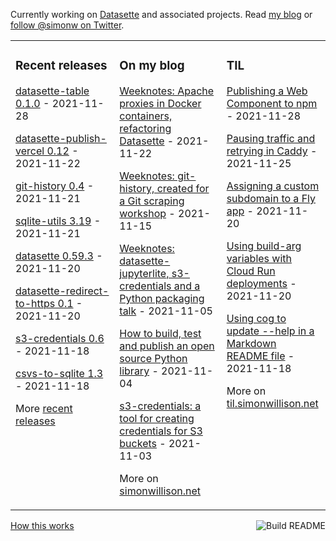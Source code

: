 Currently working on [Datasette](https://datasette.io/) and associated projects. Read [my blog](https://simonwillison.net/) or [follow @simonw on Twitter](https://twitter.com/simonw).

<table><tr><td valign="top" width="33%">

### Recent releases
<!-- recent_releases starts -->
[datasette-table 0.1.0](https://github.com/simonw/datasette-table/releases/tag/0.1.0) - 2021-11-28

[datasette-publish-vercel 0.12](https://github.com/simonw/datasette-publish-vercel/releases/tag/0.12) - 2021-11-22

[git-history 0.4](https://github.com/simonw/git-history/releases/tag/0.4) - 2021-11-21

[sqlite-utils 3.19](https://github.com/simonw/sqlite-utils/releases/tag/3.19) - 2021-11-21

[datasette 0.59.3](https://github.com/simonw/datasette/releases/tag/0.59.3) - 2021-11-20

[datasette-redirect-to-https 0.1](https://github.com/simonw/datasette-redirect-to-https/releases/tag/0.1) - 2021-11-20

[s3-credentials 0.6](https://github.com/simonw/s3-credentials/releases/tag/0.6) - 2021-11-18

[csvs-to-sqlite 1.3](https://github.com/simonw/csvs-to-sqlite/releases/tag/1.3) - 2021-11-18
<!-- recent_releases ends -->
More [recent releases](https://github.com/simonw/simonw/blob/main/releases.md)
</td><td valign="top" width="34%">

### On my blog
<!-- blog starts -->
[Weeknotes: Apache proxies in Docker containers, refactoring Datasette](http://simonwillison.net/2021/Nov/22/apache-proxies-datasette/) - 2021-11-22

[Weeknotes: git-history, created for a Git scraping workshop](http://simonwillison.net/2021/Nov/15/weeknotes-git-history/) - 2021-11-15

[Weeknotes: datasette-jupyterlite, s3-credentials and a Python packaging talk](http://simonwillison.net/2021/Nov/5/datasette-jupyterlite/) - 2021-11-05

[How to build, test and publish an open source Python library](http://simonwillison.net/2021/Nov/4/publish-open-source-python-library/) - 2021-11-04

[s3-credentials: a tool for creating credentials for S3 buckets](http://simonwillison.net/2021/Nov/3/s3-credentials/) - 2021-11-03
<!-- blog ends -->
More on [simonwillison.net](https://simonwillison.net/)
</td><td valign="top" width="33%">

### TIL
<!-- tils starts -->
[Publishing a Web Component to npm](https://til.simonwillison.net/npm/publish-web-component) - 2021-11-28

[Pausing traffic and retrying in Caddy](https://til.simonwillison.net/caddy/pause-retry-traffic) - 2021-11-25

[Assigning a custom subdomain to a Fly app](https://til.simonwillison.net/fly/custom-subdomain-fly) - 2021-11-20

[Using build-arg variables with Cloud Run deployments](https://til.simonwillison.net/cloudrun/using-build-args-with-cloud-run) - 2021-11-20

[Using cog to update --help in a Markdown README file](https://til.simonwillison.net/python/cog-to-update-help-in-readme) - 2021-11-18
<!-- tils ends -->
More on [til.simonwillison.net](https://til.simonwillison.net/)
</td></tr></table>

<a href="https://github.com/simonw/simonw/actions"><img src="https://github.com/simonw/simonw/workflows/Build%20README/badge.svg" align="right" alt="Build README"></a> <a href="https://simonwillison.net/2020/Jul/10/self-updating-profile-readme/">How this works</a>
